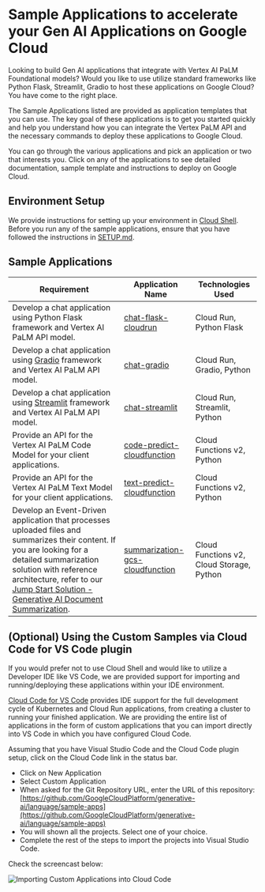# Sample Applications to accelerate your Gen AI Applications on Google Cloud

Looking to build Gen AI applications that integrate with Vertex AI PaLM Foundational models? Would you like to use utilize standard frameworks like Python Flask, Streamlit, Gradio to host these applications on Google Cloud? You have come to the right place.

The Sample Applications listed are provided as application templates that you can use. The key goal of these applications is to get you started quickly and help you understand how you can integrate the Vertex PaLM API and the necessary commands to deploy these applications to Google Cloud.

You can go through the various applications and pick an application or two that interests you. Click on any of the applications to see detailed documentation, sample template and instructions to deploy on Google Cloud.

## Environment Setup

We provide instructions for setting up your environment in [Cloud Shell](https://cloud.google.com/shell). Before you run any of the sample applications, ensure that you have followed the instructions in [SETUP.md](SETUP.md).

## Sample Applications

| Requirement                                                                                                                                                                                                                                                                                                                                        | Application Name                                                   | Technologies Used                         |
| -------------------------------------------------------------------------------------------------------------------------------------------------------------------------------------------------------------------------------------------------------------------------------------------------------------------------------------------------- | ------------------------------------------------------------------ | ----------------------------------------- |
| Develop a chat application using Python Flask framework and Vertex AI PaLM API model.                                                                                                                                                                                                                                                              | [chat-flask-cloudrun](chat-flask-cloudrun)                         | Cloud Run, Python Flask                   |
| Develop a chat application using [Gradio](https://www.gradio.app/) framework and Vertex AI PaLM API model.                                                                                                                                                                                                                                         | [chat-gradio](chat-gradio)                                         | Cloud Run, Gradio, Python                 |
| Develop a chat application using [Streamlit](https://streamlit.io/) framework and Vertex AI PaLM API model.                                                                                                                                                                                                                                        | [chat-streamlit](chat-streamlit)                                   | Cloud Run, Streamlit, Python              |
| Provide an API for the Vertex AI PaLM Code Model for your client applications.                                                                                                                                                                                                                                                                     | [code-predict-cloudfunction](code-predict-cloudfunction)           | Cloud Functions v2, Python                |
| Provide an API for the Vertex AI PaLM Text Model for your client applications.                                                                                                                                                                                                                                                                     | [text-predict-cloudfunction](text-predict-cloudfunction)           | Cloud Functions v2, Python                |
| Develop an Event-Driven application that processes uploaded files and summarizes their content. If you are looking for a detailed summarization solution with reference architecture, refer to our [Jump Start Solution - Generative AI Document Summarization](https://cloud.google.com/architecture/ai-ml/generative-ai-document-summarization). | [summarization-gcs-cloudfunction](summarization-gcs-cloudfunction) | Cloud Functions v2, Cloud Storage, Python |

## (Optional) Using the Custom Samples via Cloud Code for VS Code plugin

If you would prefer not to use Cloud Shell and would like to utilize a Developer IDE like VS Code, we are provided support for importing and running/deploying these applications within your IDE environment.

[Cloud Code for VS Code](https://cloud.google.com/code/docs/vscode) provides IDE support for the full development cycle of Kubernetes and Cloud Run applications, from creating a cluster to running your finished application. We are providing the entire list of applications in the form of custom applications that you can import directly into VS Code in which you have configured Cloud Code.

Assuming that you have Visual Studio Code and the Cloud Code plugin setup, click on the Cloud Code link in the status bar.

- Click on New Application
- Select Custom Application
- When asked for the Git Repository URL, enter the URL of this repository: [https://github.com/GoogleCloudPlatform/generative-ai/language/sample-apps](https://github.com/GoogleCloudPlatform/generative-ai/language/sample-apps)
- You will shown all the projects. Select one of your choice.
- Complete the rest of the steps to import the projects into Visual Studio Code.

Check the screencast below:

<img src="https://storage.googleapis.com/github-repo/assets/import-apps-into-cloudcode.gif" alt="Importing Custom Applications into Cloud Code"/>

